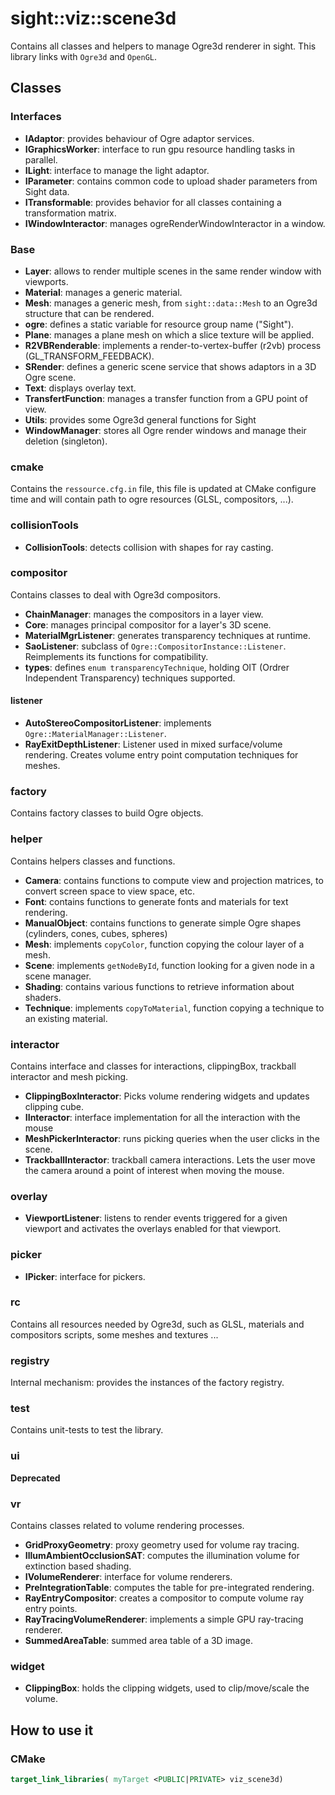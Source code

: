 # sight::viz::scene3d

Contains all classes and helpers to manage Ogre3d renderer in sight.
This library links with `Ogre3d` and `OpenGL`.

## Classes

### Interfaces

- **IAdaptor**: provides behaviour of Ogre adaptor services.
- **IGraphicsWorker**: interface to run gpu resource handling tasks in parallel.
- **ILight**: interface to manage the light adaptor.
- **IParameter**: contains common code to upload shader parameters from Sight data.
- **ITransformable**: provides behavior for all classes containing a transformation matrix.
- **IWindowInteractor**: manages ogreRenderWindowInteractor in a window.

### Base

- **Layer**: allows to render multiple scenes in the same render window with viewports.
- **Material**: manages a generic material.
- **Mesh**: manages a generic mesh, from `sight::data::Mesh` to an Ogre3d structure that can be rendered.
- **ogre**: defines a static variable for resource group name ("Sight").
- **Plane**: manages a plane mesh on which a slice texture will be applied.
- **R2VBRenderable**: implements a render-to-vertex-buffer (r2vb) process (GL_TRANSFORM_FEEDBACK).
- **SRender**: defines a generic scene service that shows adaptors in a 3D Ogre scene.
- **Text**: displays overlay text.
- **TransfertFunction**: manages a transfer function from a GPU point of view.
- **Utils**: provides some Ogre3d general functions for Sight
- **WindowManager**: stores all Ogre render windows and manage their deletion (singleton).

### cmake

Contains the `ressource.cfg.in` file, this file is updated at CMake configure time and will contain path to ogre resources (GLSL, compositors, ...).

### collisionTools


- **CollisionTools**: detects collision with shapes for ray casting.

### compositor

Contains classes to deal with Ogre3d compositors.

- **ChainManager**: manages the compositors in a layer view.
- **Core**: manages principal compositor for a layer's 3D scene.
- **MaterialMgrListener**: generates transparency techniques at runtime.
- **SaoListener**: subclass of `Ogre::CompositorInstance::Listener`. Reimplements its functions for compatibility.
- **types**: defines `enum transparencyTechnique`, holding OIT (Ordrer Independent Transparency) techniques supported.

#### listener

- **AutoStereoCompositorListener**: implements `Ogre::MaterialManager::Listener`.
- **RayExitDepthListener**: Listener used in mixed surface/volume rendering. Creates volume entry point computation techniques for meshes.


### factory

Contains factory classes to build Ogre objects.

### helper

Contains helpers classes and functions.

- **Camera**: contains functions to compute view and projection matrices, to convert screen space to view space, etc.
- **Font**: contains functions to generate fonts and materials for text rendering.
- **ManualObject**: contains functions to generate simple Ogre shapes (cylinders, cones, cubes, spheres)
- **Mesh**: implements `copyColor`, function copying the colour layer of a mesh.
- **Scene**: implements `getNodeById`, function looking for a given node in a scene manager.
- **Shading**: contains various functions to retrieve information about shaders.
- **Technique**: implements `copyToMaterial`, function copying a technique to an existing material.


### interactor

Contains interface and classes for interactions, clippingBox, trackball interactor and mesh picking.

- **ClippingBoxInteractor**: Picks volume rendering widgets and updates clipping cube.
- **IInteractor**: interface implementation for all the interaction with the mouse
- **MeshPickerInteractor**: runs picking queries when the user clicks in the scene.
- **TrackballInteractor**: trackball camera interactions. Lets the user move the camera around a point of interest when moving the mouse.

### overlay

- **ViewportListener**: listens to render events triggered for a given viewport and activates the overlays enabled for that viewport.

### picker

- **IPicker**: interface for pickers.

### rc

Contains all resources needed by Ogre3d, such as GLSL, materials and compositors scripts, some meshes and textures ...

### registry

Internal mechanism: provides the instances of the factory registry.

### test

Contains unit-tests to test the library.

### ui

**Deprecated**

### vr

Contains classes related to volume rendering processes.

- **GridProxyGeometry**: proxy geometry used for volume ray tracing.
- **IllumAmbientOcclusionSAT**: computes the illumination volume for extinction based shading.
- **IVolumeRenderer**: interface for volume renderers.
- **PreIntegrationTable**: computes the table for pre-integrated rendering.
- **RayEntryCompositor**: creates a compositor to compute volume ray entry points.
- **RayTracingVolumeRenderer**: implements a simple GPU ray-tracing renderer.
- **SummedAreaTable**: summed area table of a 3D image.


### widget

- **ClippingBox**: holds the clipping widgets, used to clip/move/scale the volume.

## How to use it

### CMake

```cmake
target_link_libraries( myTarget <PUBLIC|PRIVATE> viz_scene3d)
```

